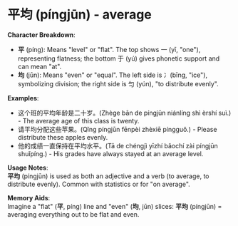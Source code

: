 # **平均 (píngjūn) - average**

**Character Breakdown**:  
- **平** (píng): Means "level" or "flat". The top shows 一 (yī, "one"), representing flatness; the bottom 于 (yú) gives phonetic support and can mean "at".  
- **均** (jūn): Means "even" or "equal". The left side is 冫(bīng, "ice"), symbolizing division; the right side is 匀 (yún), "to distribute evenly".

**Examples**:  
- 这个班的平均年龄是二十岁。(Zhège bān de píngjūn niánlíng shì èrshí suì.) - The average age of this class is twenty.  
- 请平均分配这些苹果。(Qǐng píngjūn fēnpèi zhèxiē píngguǒ.) - Please distribute these apples evenly.  
- 他的成绩一直保持在平均水平。(Tā de chéngjì yīzhí bǎochí zài píngjūn shuǐpíng.) - His grades have always stayed at an average level.

**Usage Notes**:  
**平均** (píngjūn) is used as both an adjective and a verb (to average, to distribute evenly). Common with statistics or for "on average".

**Memory Aids**:  
Imagine a "flat" (**平**, píng) line and "even" (**均**, jūn) slices: **平均** (píngjūn) = averaging everything out to be flat and even.